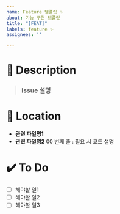```yaml
---
name: Feature 템플릿 ✨
about: 기능 구현 템플릿
title: "[FEAT]"
labels: feature ✨
assignees: ''

---
```


# 📝 Description
> ### Issue 설명

# 📂 Location
- **관련 파일명1**
- **관련 파일명2** 00 번째 줄 : 필요 시 코드 설명

# ✔️ To Do
- [ ] 해야할 일1
- [ ] 해야할 일2
- [ ] 해야할 일3
